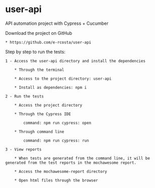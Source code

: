 # user-api

API automation project with Cypress + Cucumber

Download the project on GitHub

	* https://github.com/e-rcosta/user-api

Step by step to run the tests:

	1 - Access the user-api directory and install the dependencies

		* Through the terminal

		* Access to the project directory: user-api

		* Install as dependencies: npm i

	2 - Run the tests

		* Access the project directory

		* Through the Cypress IDE
			
			command: npm run cypress: open

		* Through command line
			
			command: npm run cypress: run

	3 - View reports

		* When tests are generated from the command line, it will be generated from the test reports in the mochawesome report.

		* Access the mochawesome-report directory

		* Open html files through the browser
